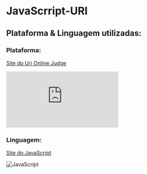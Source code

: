 # JavaScrript-URI

## Plataforma & Linguagem utilizadas:

### Plataforma:

[Site do Uri Online Judge](https://www.urionlinejudge.com.br/judge/pt/login)

![Uri Online Judge](https://www.alexandrecampos.com/2015/01/uri-online-judge.html)
### Linguagem:

[Site do JavaScript](https://devdocs.io/javascript/)

![JavaScript](https://i.giphy.com/media/ln7z2eWriiQAllfVcn/giphy.webp)
